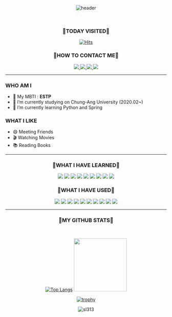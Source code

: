 <div align="center">

![header](https://capsule-render.vercel.app/api?type=transparent&color=auto&fontColor=F7819F&section=header&text=YEPPPI%20WORLD&fontSize=80&animation=fadeIn&fontAlignY=80&fontAlign=50&desc=Welcome%20to&descAlignY=13.5&descAlign=50&animation=twinkling)

<br/>

</div>

<div align="center">
<p align='center'>

### :high_brightness:TODAY VISITED:high_brightness:

[![Hits](https://hits.seeyoufarm.com/api/count/incr/badge.svg?url=https%3A%2F%2Fgithub.com%2FSL313&count_bg=%23B5E1FF&title_bg=%2383B2FF&icon=smugmug.svg&icon_color=%23E7E7E7&title=VISIT&edge_flat=false)](https://github.com/SL313)

### :high_brightness:HOW TO CONTACT ME:high_brightness:

<a href="https://open.kakao.com/o/sv9LdL6c">
    <img src="https://img.shields.io/badge/KakaoTalk-FFCD00?style=flat-square&logo=KakaoTalk&logoColor=black"/>
</a>

<a href="https://www.instagram.com/2_yepppi/">
    <img src="https://img.shields.io/badge/Instagram-E4405F?style=flat-square&logo=Instagram&logoColor=white"/>
</a>

<a href="mailto:rebin0313@gmail.com">
    <img src="https://img.shields.io/badge/Gmail-EA4335?style=flat-square&logo=Gmail&logoColor=black"/>
</a>
                                                                                                     
<a href="https://velog.io/@yepppi">
    <img src="https://img.shields.io/badge/velog-20C997?style=flat-square&logo=Velog&logoColor=white"/>
</a>

</p>
</div>

<!--
**SL313/SL313** is a ✨ _special_ ✨ repository because its `README.md` (this file) appears on your GitHub profile.

Here are some ideas to get you started:
-->

    
<hr/>

         
### WHO AM I
   
- :checkered_flag: My MBTI : __ESTP__
- 🔭 I’m currently studying on Chung-Ang University (2020.02~)
- 🌱 I’m currently learning Python and Spring
      
        
### WHAT I LIKE

- 😄 Meeting Friends
- :clapper: Watching Movies
- :books: Reading Books    


<hr/>
<div align="center">
    
### :high_brightness:WHAT I HAVE LEARNED:high_brightness:

<img src="https://img.shields.io/badge/C-555555?style=flat-square&logo=C&logoColor=white"/>
<img src="https://img.shields.io/badge/C++-F34B7D?style=flat-square&logo=C%2B%2B&logoColor=white"/>
<img src="https://img.shields.io/badge/Python-699dc9?style=flat-square&logo=Python&logoColor=black"/>
<img src="https://img.shields.io/badge/JAVA-B07219?style=flat-square&logo=Java&logoColor=black"/>
   
<img src="https://img.shields.io/badge/HTML-E34F26?style=flat-square&logo=HTML5&logoColor=black"/>
<img src="https://img.shields.io/badge/CSS-1572B6?style=flat-square&logo=CSS3&logoColor=black"/>
<img src="https://img.shields.io/badge/PHP-777BB4?style=flat-square&logo=PHP&logoColor=black"/>
<img src="https://img.shields.io/badge/JavaScript-F7DF1E?style=flat-square&logo=JavaScript&logoColor=black"/>
<img src="https://img.shields.io/badge/TypeScript-3178C6?style=flat-square&logo=TypeScript&logoColor=black"/>
    
<br/>    

### :high_brightness:WHAT I HAVE USED:high_brightness:

<img src="https://img.shields.io/badge/Spring-6DB33F?style=flat-square&logo=Spring&logoColor=black"/>
<img src="https://img.shields.io/badge/Spring%20Boot-6DB33F?style=flat-square&logo=Spring%20Boot&logoColor=black"/>
<img src="https://img.shields.io/badge/Vue-4FC08D?style=flat-square&logo=Vue.js&logoColor=black"/>
<img src="https://img.shields.io/badge/React-61DAFB?style=flat-square&logo=React&logoColor=black"/>
<img src="https://img.shields.io/badge/React%20Native-FF4154?style=flat-square&logo=React%20Query&logoColor=black"/>
<img src="https://img.shields.io/badge/MySQL-4479A1?style=flat-square&logo=MySQL&logoColor=black"/>
<img src="https://img.shields.io/badge/phpMyAdmin-6C78AF?style=flat-square&logo=phpMyAdmin&logoColor=black"/>
<img src="https://img.shields.io/badge/Amazon%20AWS-232F3E?style=flat-square&logo=Amazon%20AWS&logoColor=white"/>
<img src="https://img.shields.io/badge/Amazon%20EC2-FF9900?style=flat-square&logo=Amazon%20EC2&logoColor=black"/>
<img src="https://img.shields.io/badge/Amazon%20RDS-527FFF?style=flat-square&logo=Amazon%20RDS&logoColor=black"/>

    
<br/>    
<hr/>

### :high_brightness:MY GITHUB STATS:high_brightness:

<br/>

<!--
- 👯 I’m looking to collaborate on ...
- 🤔 I’m looking for help with ...
- 💬 Ask me about ...
- 📫 How to reach me: ...
 Fun fact: ...
-->
<!--
<a href="https://solved.ac/profile/yepn1">
    <img src="http://mazassumnida.wtf/api/v2/generate_badge?boj=yepn1">
</a>
-->



[![Top Langs](https://github-readme-stats.vercel.app/api/top-langs/?username=sl313&hide=Jupyter%20Notebook&layout=compact&theme=dark)](https://github.com/sl313/github-readme-stats)
<img src="https://github-readme-stats.vercel.app/api?username=SL313&theme=radical&show_icons=true" height="165">

[![trophy](https://github-profile-trophy.vercel.app/?username=sl313&title=MultiLanguage,Commits,Organizations,Stars,PullRequest,Repositories&column=5&theme=onedark)](https://github.com/sl313/github-profile-trophy)

<img src="http://github-readme-streak-stats.herokuapp.com?user=sl313&theme=cobalt&ring=e05397&fire=e05397" alt="sl313" />

</div>
